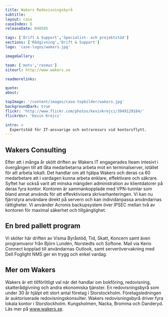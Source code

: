 ```yaml
---
title: Wakers Redovisningsbyrå
subtitle:
layout: case
caseIndex: 6
releaseDate: 040505

tags: ['Drift & Support','Specialist- och projektstöd']
sections: ['Rådgivning','Drift & Support']
logo: 'case-logos/wakers.jpg'

imageGallery:

team: ['mats','rasmus']
siteurl: http://www.wakers.se

readmorelinks:

quote:
about:

topImage: '/content/images/case-topbilder/wakers.jpg'
backgroundDark: true
flickr: 'http://www.flickr.com/photos/kevinkrejci/3949129184/'
flickrUsr: 'Kevin Krejci'

intro: >
  Expertstöd för IT-ansvarige och extraresurs vid kontorsflytt.
---
```


## Wakers Consulting
Efter att i många år skött driften av Wakers IT engagerades Iteam intesivt i övergången till att låta medarbetarna arbeta mot en terminalserver, istället för att arbeta lokalt. Det handlar om att hjälpa Wakers och deras ca 60 medarbetare att i vardagen kunna arbeta enklare, effektivare och säkrare. Syftet har också varit att minska mängden administration av klientdatorer på deras fyra kontor. Kontoren är sammankopplade med VPN-tunnlar som bland annat används för att effevktivisera skrivarhanteringen. Vi kan nu fjärrstyra användare direkt på servern och kan individanpassa användarnas rättigheter. Vi använder Acronis backupsystem över IPSEC mellan två av kontoren för maximal säkerhet och tillgänglighet.

## En bred pallett program
Vi sköter här driften av Visma Byråstöd, Tid, Skatt, Koncern samt även programvaror från Björn Lundén, Norstedts och Softone.
Mail via Kerio Connect kopplad till användarnas Outlook, samt serverövervakning med Dell Foglight NMS ger en trygg och enkel vardag.

## Mer om Wakers
Wakers är ett tillförlitligt val när det handlar om bokföring, redovisning, skatterådgivning och andra ekonomiska tjänster. En redovisningsbyrå som under 30 år hjälpt ett stort antal företag i Storstockholm. Företagsledningen är auktoriserade redovisningskonsulter. Wakers redovisningsbyrå driver fyra lokala kontor i Storstockholm. Kungsholmen, Nacka, Bromma och Danderyd. Läs mer på <a href="http://www.wakers.se" target="blank">www.wakers.se</a>.